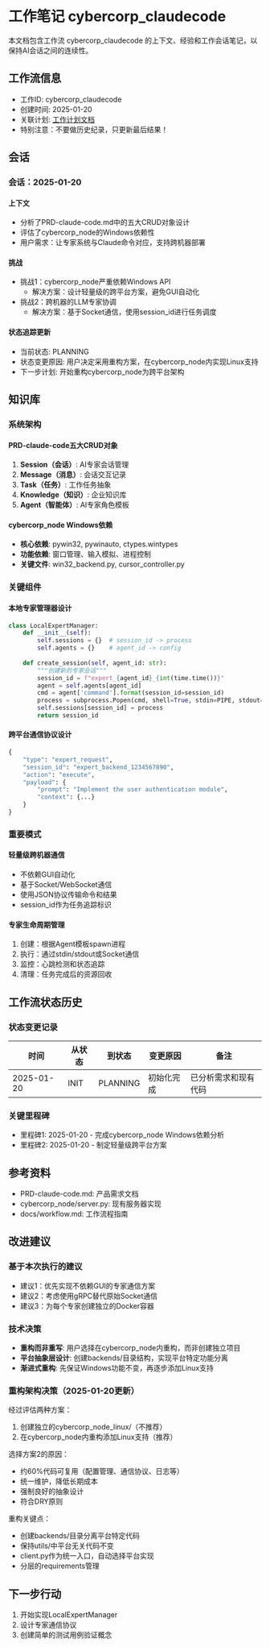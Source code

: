 # 工作笔记 cybercorp_claudecode

本文档包含工作流 cybercorp_claudecode 的上下文、经验和工作会话笔记，以保持AI会话之间的连续性。

## 工作流信息
- 工作ID: cybercorp_claudecode
- 创建时间: 2025-01-20
- 关联计划: [工作计划文档](workplan_cybercorp_claudecode.md)
- 特别注意：不要做历史纪录，只更新最后结果！

## 会话

### 会话：2025-01-20

#### 上下文
- 分析了PRD-claude-code.md中的五大CRUD对象设计
- 评估了cybercorp_node的Windows依赖性
- 用户需求：让专家系统与Claude命令对应，支持跨机器部署

#### 挑战
- 挑战1：cybercorp_node严重依赖Windows API
  - 解决方案：设计轻量级的跨平台方案，避免GUI自动化
- 挑战2：跨机器的LLM专家协调
  - 解决方案：基于Socket通信，使用session_id进行任务调度

#### 状态追踪更新
- 当前状态: PLANNING
- 状态变更原因: 用户决定采用重构方案，在cybercorp_node内实现Linux支持
- 下一步计划: 开始重构cybercorp_node为跨平台架构

## 知识库

### 系统架构

#### PRD-claude-code五大CRUD对象
1. **Session（会话）**: AI专家会话管理
2. **Message（消息）**: 会话交互记录
3. **Task（任务）**: 工作任务抽象
4. **Knowledge（知识）**: 企业知识库
5. **Agent（智能体）**: AI专家角色模板

#### cybercorp_node Windows依赖
- **核心依赖**: pywin32, pywinauto, ctypes.wintypes
- **功能依赖**: 窗口管理、输入模拟、进程控制
- **关键文件**: win32_backend.py, cursor_controller.py

### 关键组件

#### 本地专家管理器设计
```python
class LocalExpertManager:
    def __init__(self):
        self.sessions = {}  # session_id -> process
        self.agents = {}    # agent_id -> config
        
    def create_session(self, agent_id: str):
        """创建新的专家会话"""
        session_id = f"expert_{agent_id}_{int(time.time())}"
        agent = self.agents[agent_id]
        cmd = agent['command'].format(session_id=session_id)
        process = subprocess.Popen(cmd, shell=True, stdin=PIPE, stdout=PIPE)
        self.sessions[session_id] = process
        return session_id
```

#### 跨平台通信协议设计
```python
{
    "type": "expert_request",
    "session_id": "expert_backend_1234567890",
    "action": "execute",
    "payload": {
        "prompt": "Implement the user authentication module",
        "context": {...}
    }
}
```

### 重要模式

#### 轻量级跨机器通信
- 不依赖GUI自动化
- 基于Socket/WebSocket通信
- 使用JSON协议传输命令和结果
- session_id作为任务追踪标识

#### 专家生命周期管理
1. 创建：根据Agent模板spawn进程
2. 执行：通过stdin/stdout或Socket通信
3. 监控：心跳检测和状态追踪
4. 清理：任务完成后的资源回收

## 工作流状态历史

### 状态变更记录
| 时间 | 从状态 | 到状态 | 变更原因 | 备注 |
|------|--------|--------|----------|------|
| 2025-01-20 | INIT | PLANNING | 初始化完成 | 已分析需求和现有代码 |

### 关键里程碑
- 里程碑1: 2025-01-20 - 完成cybercorp_node Windows依赖分析
- 里程碑2: 2025-01-20 - 制定轻量级跨平台方案

## 参考资料

- PRD-claude-code.md: 产品需求文档
- cybercorp_node/server.py: 现有服务器实现
- docs/workflow.md: 工作流程指南

## 改进建议

### 基于本次执行的建议
- 建议1：优先实现不依赖GUI的专家通信方案
- 建议2：考虑使用gRPC替代原始Socket通信
- 建议3：为每个专家创建独立的Docker容器

### 技术决策
- **重构而非重写**: 用户选择在cybercorp_node内重构，而非创建独立项目
- **平台抽象层设计**: 创建backends/目录结构，实现平台特定功能分离
- **渐进式重构**: 先保证Windows功能不变，再逐步添加Linux支持

### 重构架构决策（2025-01-20更新）
经过评估两种方案：
1. 创建独立的cybercorp_node_linux/（不推荐）
2. 在cybercorp_node内重构添加Linux支持（推荐）

选择方案2的原因：
- 约60%代码可复用（配置管理、通信协议、日志等）
- 统一维护，降低长期成本
- 强制良好的抽象设计
- 符合DRY原则

重构关键点：
- 创建backends/目录分离平台特定代码
- 保持utils/中平台无关代码不变
- client.py作为统一入口，自动选择平台实现
- 分层的requirements管理

## 下一步行动
1. 开始实现LocalExpertManager
2. 设计专家通信协议
3. 创建简单的测试用例验证概念